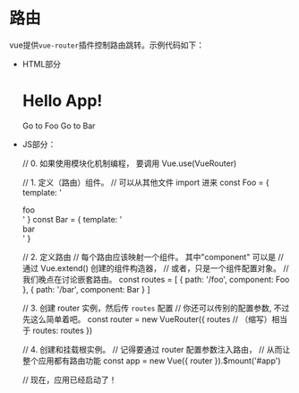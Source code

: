 # 路由

vue提供`vue-router`插件控制路由跳转。示例代码如下：

* HTML部分

    <div id="app">
      <h1>Hello App!</h1>
      <p>
        <!-- 使用 router-link 组件来导航. -->
        <!-- 通过传入 `to` 属性指定链接. -->
        <!-- <router-link> 默认会被渲染成一个 `<a>` 标签 -->
        <router-link to="/foo">Go to Foo</router-link>
        <router-link to="/bar">Go to Bar</router-link>
      </p>
      <!-- 路由出口 -->
      <!-- 路由匹配到的组件将渲染在这里 -->
      <router-view></router-view>
    </div>

* JS部分：

    // 0. 如果使用模块化机制编程， 要调用 Vue.use(VueRouter)

    // 1. 定义（路由）组件。
    // 可以从其他文件 import 进来
    const Foo = { template: '<div>foo</div>' }
    const Bar = { template: '<div>bar</div>' }

    // 2. 定义路由
    // 每个路由应该映射一个组件。 其中"component" 可以是
    // 通过 Vue.extend() 创建的组件构造器，
    // 或者，只是一个组件配置对象。
    // 我们晚点在讨论嵌套路由。
    const routes = [
      { path: '/foo', component: Foo },
      { path: '/bar', component: Bar }
    ]

    // 3. 创建 router 实例，然后传 `routes` 配置
    // 你还可以传别的配置参数, 不过先这么简单着吧。
    const router = new VueRouter({
      routes // （缩写）相当于 routes: routes
    })

    // 4. 创建和挂载根实例。
    // 记得要通过 router 配置参数注入路由，
    // 从而让整个应用都有路由功能
    const app = new Vue({
      router
    }).$mount('#app')

    // 现在，应用已经启动了！



